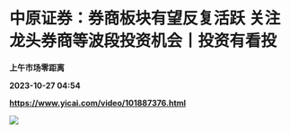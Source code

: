 # 中原证券：券商板块有望反复活跃 关注龙头券商等波段投资机会丨投资有看投
**上午市场零距离**

**2023-10-27 04:54**

**https://www.yicai.com/video/101887376.html**

![](http://imgcdn.yicai.com/vms-new/2023/10/ca4baad6-7d90-440d-9392-cb24cef6ffe2_9bS4.jpg)